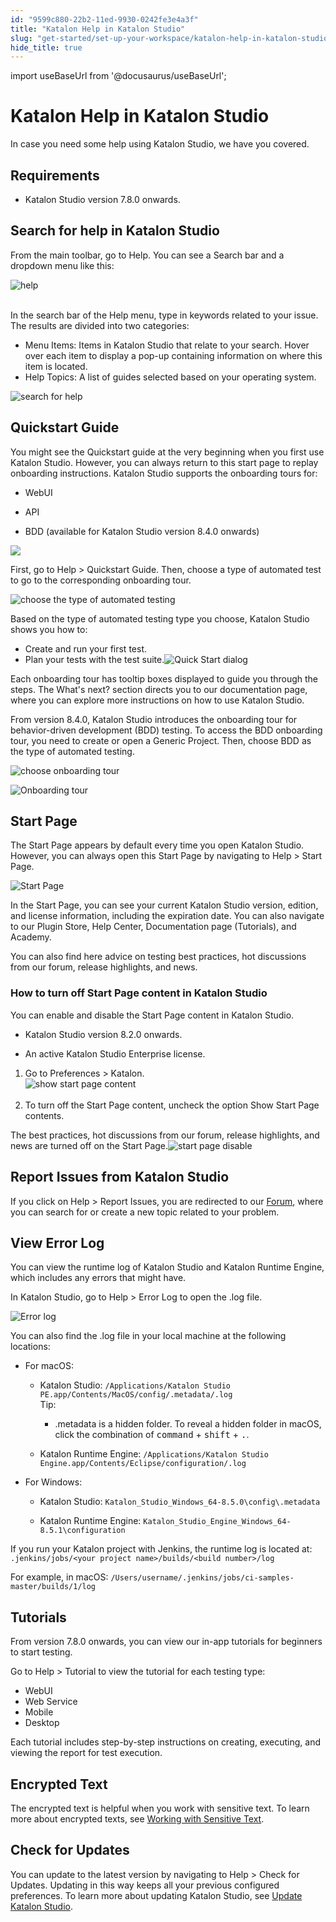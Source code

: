 ```yaml
---
id: "9599c880-22b2-11ed-9930-0242fe3e4a3f"
title: "Katalon Help in Katalon Studio"
slug: "get-started/set-up-your-workspace/katalon-help-in-katalon-studio"
hide_title: true
---
```

import useBaseUrl from '@docusaurus/useBaseUrl';


# <a id="id" class="anchor_top_offset"/><a id="ariaid-title1" class="anchor_top_offset"/>Katalon Help in <span xmlns="http://www.w3.org/1999/xhtml" className="ph">Katalon Studio</span> 

<p xmlns="http://www.w3.org/1999/xhtml" className="p">In case you need some help using <span className="ph">Katalon Studio</span>, we have you covered.</p> 

## Requirements

                                        
<ul xmlns="http://www.w3.org/1999/xhtml" className="ul"><li className="li">     <p className="p">Katalon Studio version 7.8.0 onwards.</p>   </li></ul> 
                    

## <a id="concept-5396" class="anchor_top_offset"/>Search for help in <span xmlns="http://www.w3.org/1999/xhtml" className="ph">Katalon Studio</span> 

<p xmlns="http://www.w3.org/1999/xhtml" className="p">From the main toolbar, go to <span className="ph uicontrol">Help</span>. You can see a <span className="ph uicontrol">Search</span> bar and a dropdown menu like this:</p> 
<p xmlns="http://www.w3.org/1999/xhtml" className="p"><img className="image" src={useBaseUrl("https://github.com/katalon-studio/docs-images/raw/master/katalon-studio/docs/katalon-help/quickstart-guide.png")} width={400} alt="help" /><br /><br /></p> 
<p xmlns="http://www.w3.org/1999/xhtml" className="p">In the search bar of the <span className="ph uicontrol">Help</span> menu, type in keywords related to your issue. The results are divided into two categories:</p> 
<ul xmlns="http://www.w3.org/1999/xhtml" className="ul"><li className="li">Menu Items: Items in <span className="ph">Katalon Studio</span> that relate to your search. Hover over each item to display a pop-up containing information on where this item is located.</li><li className="li">Help Topics: A list of guides selected based on your operating system.</li></ul> 
<p xmlns="http://www.w3.org/1999/xhtml" className="p"><img className="image" width={700} src={useBaseUrl("/57fb00f0-5c75-11ed-a602-0242cfbc79b5.png")} alt="search for help" /></p> 

## <a id="id_1" class="anchor_top_offset"/>Quickstart Guide

<div xmlns="http://www.w3.org/1999/xhtml" className="p">You might see the <span className="ph uicontrol">Quickstart guide</span> at the very beginning when you first use <span className="ph">Katalon Studio</span>. However, you can always return to this start page to replay onboarding instructions. <span className="ph">Katalon Studio</span> supports the onboarding tours for:<ul className="ul"><li className="li"><p className="p">WebUI</p></li><li className="li"><p className="p">API</p></li><li className="li"><p className="p">BDD (available for Katalon Studio version 8.4.0 onwards)</p></li></ul></div>
<p xmlns="http://www.w3.org/1999/xhtml" className="p"><img className="image" width={700} src={useBaseUrl("/426ebb30-28dd-11ed-9930-0242fe3e4a3f.png")} /></p> 
<p xmlns="http://www.w3.org/1999/xhtml" className="p">First, go to <span className="ph uicontrol">Help</span> &gt; <span className="ph uicontrol">Quickstart Guide</span>. Then, choose a type of automated test to go to the corresponding onboarding tour.</p> 
<p xmlns="http://www.w3.org/1999/xhtml" className="p"><img className="image" width={500} src={useBaseUrl("/57fef890-5c75-11ed-a602-0242cfbc79b5.png")} alt="choose the type of automated testing" /></p> 
<p xmlns="http://www.w3.org/1999/xhtml" className="p">Based on the type of automated testing type you choose, <span className="ph">Katalon Studio</span> shows you how to:</p> 
<ul xmlns="http://www.w3.org/1999/xhtml" className="ul"><li className="li">Create and run your first test.</li><li className="li">Plan your tests with the test suite.<img className="image" width={700} src={useBaseUrl("/58058840-5c75-11ed-a602-0242cfbc79b5.png")} alt="Quick Start dialog" /></li></ul> 
<p xmlns="http://www.w3.org/1999/xhtml" className="p">Each onboarding tour has tooltip boxes displayed to guide you through the steps. The <span className="ph uicontrol">What's next?</span> section directs you to our documentation page, where you can explore more instructions on how to use <span className="ph">Katalon Studio</span>.</p> 
<p xmlns="http://www.w3.org/1999/xhtml" className="p">From version 8.4.0, <span className="ph">Katalon Studio</span> introduces the onboarding tour for behavior-driven development (BDD) testing. To access the BDD onboarding tour, you need to create or open a Generic Project. Then, choose BDD as the type of automated testing.</p> 
<p xmlns="http://www.w3.org/1999/xhtml" className="p"><img className="image" width={400} src={useBaseUrl("/959fbbf0-22b2-11ed-9930-0242fe3e4a3f.png")} alt="choose onboarding tour" /></p> 
<p xmlns="http://www.w3.org/1999/xhtml" className="p"><img className="image" src={useBaseUrl("/32d490a0-3274-11ed-9930-0242fe3e4a3f.png")} alt="Onboarding tour" /></p> 

## <a id="id_2" class="anchor_top_offset"/>Start Page

<p xmlns="http://www.w3.org/1999/xhtml" className="p">The <span className="ph uicontrol">Start Page</span> appears by default every time you open <span className="ph">Katalon Studio</span>. However, you can always open this <span className="ph uicontrol">Start Page</span> by navigating to <span className="ph uicontrol">Help</span> &gt; <span className="ph uicontrol">Start Page</span>.</p> 
<p xmlns="http://www.w3.org/1999/xhtml" className="p"><img className="image" width={700} src={useBaseUrl("/85dac680-c1a7-11ed-a4d3-0242cfbc79b5.png")} alt="Start Page" /></p> 
<p xmlns="http://www.w3.org/1999/xhtml" className="p">In the <span className="ph uicontrol">Start Page</span>, you can see your current <span className="ph">Katalon Studio</span> version, edition, and license information, including the expiration date. You can also navigate to our Plugin Store, Help Center, Documentation page (Tutorials), and Academy.</p> 
<p xmlns="http://www.w3.org/1999/xhtml" className="p">You can also find here advice on testing best practices, hot discussions from our forum, release highlights, and news.</p> 

### <a id="task-9946" class="anchor_top_offset"/>How to turn off Start Page content in <span xmlns="http://www.w3.org/1999/xhtml" className="ph">Katalon Studio</span> 

<p xmlns="http://www.w3.org/1999/xhtml" className="shortdesc">You can enable and disable the Start Page content in <span className="ph">Katalon Studio</span>.</p> 
<div xmlns="http://www.w3.org/1999/xhtml" className="section prereq p"><ul className="ul"><li className="li"><p className="p"><span className="ph">Katalon Studio</span> version 8.2.0 onwards.</p></li><li className="li"><p className="p">An active Katalon Studio Enterprise license.</p></li></ul></div>
<ol xmlns="http://www.w3.org/1999/xhtml" className="ol steps"><li className="li step stepexpand"><span className="ph cmd">Go to <span className="ph uicontrol">Preferences</span> &gt; <span className="ph uicontrol">Katalon</span>.</span><div className="itemgroup tutorialinfo"><img className="image" src={useBaseUrl("https://github.com/katalon-studio/docs-images/raw/master/katalon-studio/docs/katalon-help/show-start-page-content.png")} width={500} alt="show start page content" /><br /><br /></div></li><li className="li step stepexpand"><span className="ph cmd">To turn off the Start Page content, uncheck the option <span className="ph uicontrol">Show Start Page contents</span>.</span></li></ol> 
<section xmlns="http://www.w3.org/1999/xhtml" className="section result">The best practices, hot discussions from our forum, release highlights, and news are turned off on the Start Page.<img className="image" width={800} src={useBaseUrl("/8530cae0-c1a7-11ed-a4d3-0242cfbc79b5.png")} alt="start page disable" /></section> 

## <a id="id_3" class="anchor_top_offset"/>Report Issues from <span xmlns="http://www.w3.org/1999/xhtml" className="ph">Katalon Studio</span> 

<p xmlns="http://www.w3.org/1999/xhtml" className="p">If you click on <span className="ph uicontrol">Help</span> &gt; <span className="ph uicontrol">Report Issues</span>, you are redirected to our <a className="xref j-external-link" href="https://forum.katalon.com/c/community-discussion/katalon-studio/7" target="_blank">Forum</a>, where you can search for or create a new topic related to your problem.</p> 

## <a id="id_4" class="anchor_top_offset"/>View Error Log

<p xmlns="http://www.w3.org/1999/xhtml" className="p">You can view the runtime log of <span className="ph">Katalon Studio</span> and <span className="ph">Katalon Runtime Engine</span>, which includes any errors that might have.</p> 
<p xmlns="http://www.w3.org/1999/xhtml" className="p">In <span className="ph">Katalon Studio</span>, go to <span className="ph uicontrol">Help</span> &gt; <span className="ph uicontrol">Error Log</span> to open the .log file.</p> 
<p xmlns="http://www.w3.org/1999/xhtml" className="p"><img className="image" width={500} src={useBaseUrl("/86982310-c1a7-11ed-a4d3-0242cfbc79b5.png")} alt="Error log" /></p> 
<p xmlns="http://www.w3.org/1999/xhtml" className="p">You can also find the .log file in your local machine at the following locations:</p> 
<ul xmlns="http://www.w3.org/1999/xhtml" className="ul"><li className="li"><p className="p">For macOS: </p><ul className="ul"><li className="li"><span className="ph">Katalon Studio</span>: <code className="ph codeph">/Applications/Katalon Studio PE.app/Contents/MacOS/config/.metadata/.log</code><div className="note tip note_tip"><span className="note__title">Tip:</span> <ul className="ul"><li className="li"><p className="p">.metadata is a hidden folder. To reveal a hidden folder in macOS, click the combination of <kbd className="ph userinput">command</kbd> + <kbd className="ph userinput">shift</kbd> + <kbd className="ph userinput">.</kbd>.</p></li></ul></div></li><li className="li"><p className="p"><span className="ph">Katalon Runtime Engine</span>: <code className="ph codeph">/Applications/Katalon Studio Engine.app/Contents/Eclipse/configuration/.log</code></p></li></ul></li><li className="li"><p className="p">For Windows:</p><ul className="ul"><li className="li"><p className="p"><span className="ph">Katalon Studio</span>: <code className="ph codeph">Katalon_Studio_Windows_64-8.5.0\config\.metadata</code></p></li><li className="li"><p className="p"><span className="ph">Katalon Runtime Engine</span>: <code className="ph codeph">Katalon_Studio_Engine_Windows_64-8.5.1\configuration</code></p></li></ul></li></ul> 
<p xmlns="http://www.w3.org/1999/xhtml" className="p">If you run your Katalon project with Jenkins, the runtime log is located at: <code className="ph codeph">.jenkins/jobs/&lt;your project name&gt;/builds/&lt;build number&gt;/log</code></p> 
<p xmlns="http://www.w3.org/1999/xhtml" className="p">For example, in macOS: <code className="ph codeph">/Users/username/.jenkins/jobs/ci-samples-master/builds/1/log</code></p> 

## <a id="id_5" class="anchor_top_offset"/>Tutorials

<p xmlns="http://www.w3.org/1999/xhtml" className="p">From version 7.8.0 onwards, you can view our in-app tutorials for beginners to start testing.</p> 
<p xmlns="http://www.w3.org/1999/xhtml" className="p">Go to <span className="ph uicontrol">Help</span> &gt; <span className="ph uicontrol">Tutorial</span> to view the tutorial for each testing type:</p> 
<ul xmlns="http://www.w3.org/1999/xhtml" className="ul"><li className="li">WebUI</li><li className="li">Web Service</li><li className="li">Mobile</li><li className="li">Desktop</li></ul> 
<p xmlns="http://www.w3.org/1999/xhtml" className="p">Each tutorial includes step-by-step instructions on creating, executing, and viewing the report for test execution.</p> 

## <a id="id_6" class="anchor_top_offset"/>Encrypted Text

<p xmlns="http://www.w3.org/1999/xhtml" className="p">The encrypted text is helpful when you work with sensitive text.   To learn more about encrypted texts, see <a className="xref" href="/create-tests/create-test-cases/working-with-sensitive-text-in-katalon-studio">Working     with Sensitive Text</a>.</p> 

## <a id="id_7" class="anchor_top_offset"/>Check for Updates

<p xmlns="http://www.w3.org/1999/xhtml" className="p">You can update to the latest version by navigating to <span className="ph uicontrol">Help</span> &gt; <span className="ph uicontrol">Check for Updates</span>. Updating in this way keeps all your previous configured preferences. To learn more about updating <span className="ph">Katalon Studio</span>, see <a className="xref" href="/get-started/set-up-your-workspace/update-katalon-studio">Update <span className="ph">Katalon Studio</span></a>.</p> 
